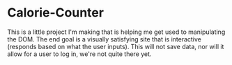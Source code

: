 # Calorie-Counter
This is a little project I'm making that is helping me get used to manipulating the DOM.
The end goal is a visually satisfying site that is interactive (responds based on what the user inputs).
This will not save data, nor will it allow for a user to log in, we're not quite there yet.

